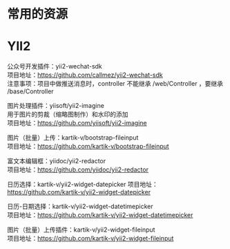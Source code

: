 # 常用的资源


# YII2

公众号开发插件：yii2-wechat-sdk  
项目地址：https://github.com/callmez/yii2-wechat-sdk   
注意事项：项目中做推送消息时，controller 不能继承 /web/Controller ，要继承 /base/Controller  
  
图片处理插件：yiisoft/yii2-imagine   
用于图片的剪裁（缩略图制作）和水印的添加  
项目地址：https://github.com/yiisoft/yii2-imagine  

图片（批量）上传：kartik-v/bootstrap-fileinput  
项目地址：https://github.com/kartik-v/bootstrap-fileinput  

富文本编辑框：yiidoc/yii2-redactor  
项目地址：https://github.com/yiidoc/yii2-redactor  

 
日历选择：kartik-v/yii2-widget-datepicker 
项目地址：https://github.com/kartik-v/yii2-widget-datepicker  

日历-日期选择：kartik-v/yii2-widget-datetimepicker  
项目地址：https://github.com/kartik-v/yii2-widget-datetimepicker  


图片（批量）上传插件：kartik-v/yii2-widget-fileinput  
项目地址：https://github.com/kartik-v/yii2-widget-fileinput  
